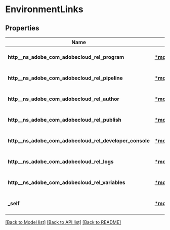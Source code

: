 # EnvironmentLinks

## Properties
Name | Type | Description | Notes
------------ | ------------- | ------------- | -------------
**http__ns_adobe_com_adobecloud_rel_program** | [***models::HalLink**](HalLink.md) |  | [optional] [default to None]
**http__ns_adobe_com_adobecloud_rel_pipeline** | [***models::HalLink**](HalLink.md) |  | [optional] [default to None]
**http__ns_adobe_com_adobecloud_rel_author** | [***models::HalLink**](HalLink.md) |  | [optional] [default to None]
**http__ns_adobe_com_adobecloud_rel_publish** | [***models::HalLink**](HalLink.md) |  | [optional] [default to None]
**http__ns_adobe_com_adobecloud_rel_developer_console** | [***models::HalLink**](HalLink.md) |  | [optional] [default to None]
**http__ns_adobe_com_adobecloud_rel_logs** | [***models::HalLink**](HalLink.md) |  | [optional] [default to None]
**http__ns_adobe_com_adobecloud_rel_variables** | [***models::HalLink**](HalLink.md) |  | [optional] [default to None]
**_self** | [***models::HalLink**](HalLink.md) |  | [optional] [default to None]

[[Back to Model list]](../README.md#documentation-for-models) [[Back to API list]](../README.md#documentation-for-api-endpoints) [[Back to README]](../README.md)


